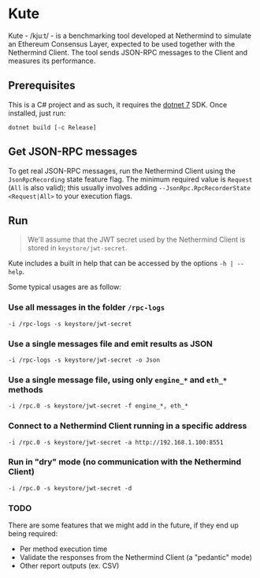 # Kute

Kute - /kjuːt/ - is a benchmarking tool developed at Nethermind to simulate an Ethereum Consensus Layer, expected to be used together with the Nethermind Client. The tool sends JSON-RPC messages to the Client and measures its performance.

## Prerequisites

This is a C# project and as such, it requires the [dotnet 7](https://dotnet.microsoft.com/en-us/download) SDK. Once installed, just run:

```
dotnet build [-c Release]
```

## Get JSON-RPC messages

To get real JSON-RPC messages, run the Nethermind Client using the `JsonRpcRecording` state feature flag. The minimum required value is `Request` (`All` is also valid); this usually involves adding `--JsonRpc.RpcRecorderState <Request|All>` to your execution flags.

## Run

> We'll assume that the JWT secret used by the Nethermind Client is stored in `keystore/jwt-secret`.

Kute includes a built in help that can be accessed by the options `-h | --help`.

Some typical usages are as follow:

### Use all messages in the folder `/rpc-logs`

```
-i /rpc-logs -s keystore/jwt-secret
```

### Use a single messages file and emit results as JSON

```
-i /rpc-logs -s keystore/jwt-secret -o Json
```

### Use a single message file, using only `engine_*` and `eth_*` methods

```
-i /rpc.0 -s keystore/jwt-secret -f engine_*, eth_*
```

### Connect to a Nethermind Client running in a specific address

```
-i /rpc.0 -s keystore/jwt-secret -a http://192.168.1.100:8551
```

### Run in "dry" mode (no communication with the Nethermind Client)

```
-i /rpc.0 -s keystore/jwt-secret -d
```

### TODO

There are some features that we might add in the future, if they end up being required:

- Per method execution time
- Validate the responses from the Nethermind Client (a "pedantic" mode)
- Other report outputs (ex. CSV)
